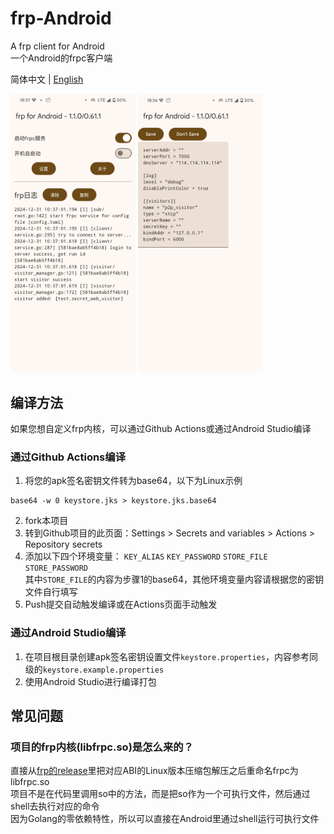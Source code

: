 # frp-Android
A frp client for Android  
一个Android的frpc客户端

简体中文 | [English](README_en.md)

<div style="display:inline-block">
<img src="./image/image1.png" alt="image1.png" width="200">
<img src="./image/image2.png" alt="image2.png" width="200">
</div>

## 编译方法

如果您想自定义frp内核，可以通过Github Actions或通过Android Studio编译

### 通过Github Actions编译

1. 将您的apk签名密钥文件转为base64，以下为Linux示例
```shell
base64 -w 0 keystore.jks > keystore.jks.base64
```
2. fork本项目
3. 转到Github项目的此页面：Settings > Secrets and variables > Actions > Repository secrets
4. 添加以下四个环境变量：
```KEY_ALIAS``` ```KEY_PASSWORD``` ```STORE_FILE``` ```STORE_PASSWORD```  
其中```STORE_FILE```的内容为步骤1的base64，其他环境变量内容请根据您的密钥文件自行填写
5. Push提交自动触发编译或在Actions页面手动触发

### 通过Android Studio编译

1. 在项目根目录创建apk签名密钥设置文件```keystore.properties```，内容参考同级的```keystore.example.properties```
2. 使用Android Studio进行编译打包

## 常见问题
### 项目的frp内核(libfrpc.so)是怎么来的？
直接从[frp的release](https://github.com/fatedier/frp/releases)里把对应ABI的Linux版本压缩包解压之后重命名frpc为libfrpc.so  
项目不是在代码里调用so中的方法，而是把so作为一个可执行文件，然后通过shell去执行对应的命令  
因为Golang的零依赖特性，所以可以直接在Android里通过shell运行可执行文件